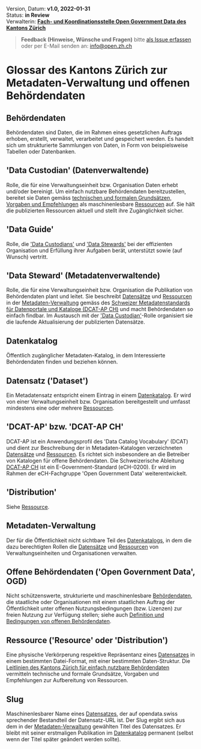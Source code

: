 
Version, Datum: **v1.0, 2022-01-31** <br>
Status: **in Review** <br>
Verwalterin: **[Fach- und Koordinationsstelle Open Government Data des Kantons Zürich](https://www.zh.ch/de/direktion-der-justiz-und-des-innern/statistisches-amt/open-government-data.html#1128196644)**

> **Feedback (Hinweise, Wünsche und Fragen)** bitte [als Issue erfassen](https://github.com/openZH/mdd-ogd-handbook/issues) oder per E-Mail senden an: info@open.zh.ch


# Glossar des Kantons Zürich zur Metadaten-Verwaltung und offenen Behördendaten

## Behördendaten

Behördendaten sind Daten, die im Rahmen eines gesetzlichen Auftrags erhoben, erstellt, verwaltet, verarbeitet und gespeichert werden. Es handelt sich um strukturierte Sammlungen von Daten, in Form von beispielsweise Tabellen oder Datenbanken.

## 'Data Custodian' (Datenverwaltende)
Rolle, die für eine Verwaltungseinheit bzw. Organisation Daten erhebt und/oder bereinigt. Um einfach nutzbare Behördendaten bereitzustellen, bereitet sie Daten gemäss [technischen und formalen Grundsätzen, Vorgaben und Empfehlungen](https://github.com/openZH/mdd-ogd-handbook/blob/main/publikationsleitlinien.md) als maschinenlesbare [Ressourcen](#ressource-resource-oder-distribution) auf. Sie hält die publizierten Ressourcen aktuell und stellt ihre Zugänglichkeit sicher.

## 'Data Guide'
Rolle, die ['Data Custodians'](#data-custodian-datenverwaltende) und ['Data Stewards'](#data-steward-metadatenverwaltende) bei der effizienten Organisation und Erfüllung ihrer Aufgaben berät, unterstützt sowie (auf Wunsch) vertritt.

## 'Data Steward' (Metadatenverwaltende)
Rolle, die für eine Verwaltungseinheit bzw. Organisation die Publikation von Behördendaten plant und leitet. Sie beschreibt [Datensätze](#datensatz) und [Ressourcen](#ressource) in der [Metadaten-Verwaltung](#metadaten-verwaltung) gemäss des [Schweizer Metadatenstandards für Datenportale und Kataloge (DCAT-AP CH)](https://www.zh.ch/de/direktion-der-justiz-und-des-innern/statistisches-amt/open-government-data/fachausschuss-open-government-data.html#780472813) und macht Behördendaten so einfach findbar. Im Austausch mit der ['Data Custodian'](#data-custodian-datenverwaltende)-Rolle organisiert sie die laufende Aktualisierung der publizierten Datensätze.

## Datenkatalog
Öffentlich zugänglicher Metadaten-Katalog, in dem Interessierte Behördendaten finden und beziehen können.

## Datensatz ('Dataset')
Ein Metadatensatz entspricht einem Eintrag in einem [Datenkatalog](#datenkatalog). Er wird von einer Verwaltungseinheit bzw. Organisation bereitgestellt und umfasst mindestens eine oder mehrere [Ressourcen](#ressource).

## 'DCAT-AP' bzw. 'DCAT-AP CH'
DCAT-AP ist ein Anwendungsprofil des 'Data Catalog Vocabulary' (DCAT) und dient zur Beschreibung der in Metadaten-Katalogen verzeichneten [Datensätze](#datensatz) und [Ressourcen](#ressource). Es richtet sich insbesondere an die Betreiber von Katalogen für offene Behördendaten. Die Schweizerische Ableitung [DCAT-AP CH](https://dcat-ap.ch/) ist ein E-Government-Standard (eCH-0200). Er wird im Rahmen der eCH-Fachgruppe 'Open Government Data' weiterentwickelt.

## 'Distribution'

Siehe [Ressource](#ressource-resource-oder-distribution).

## Metadaten-Verwaltung
Der für die Öffentlichkeit nicht sichtbare Teil des [Datenkatalogs](#datenkatalog), in dem die dazu berechtigten Rollen die [Datensätze](#datensatz) und [Ressourcen](#ressource) von Verwaltungseinheiten und Organisationen verwalten.

## Offene Behördendaten ('Open Government Data', OGD)
Nicht schützenswerte, strukturierte und maschinenlesbare [Behördendaten](#behördendaten), die staatliche oder Organisationen mit einem staatlichen Auftrag der Öffentlichkeit unter offenen Nutzungsbedingungen (bzw. Lizenzen) zur freien Nutzung zur Verfügung stellen; siehe auch [Definition und Bedingungen von offenen Behördendaten](https://github.com/openZH/mdd-ogd-handbook/blob/main/metadatenverwaltung.md#2-definition-und-bedingungen-von-offenen-beh%C3%B6rdendaten).

## Ressource ('Resource' oder 'Distribution')
Eine physische Verkörperung respektive Repräsentanz eines [Datensatzes](#datensatz) in einem bestimmten Datei-Format, mit einer bestimmten Daten-Struktur. Die [Leitlinien des Kantons Zürich für einfach nutzbare Behördendaten](https://github.com/openZH/mdd-ogd-handbook/blob/main/publikationsleitlinien.md) vermitteln technische und formale Grundsätze, Vorgaben und Empfehlungen zur Aufbereitung von Ressourcen. 

## Slug
Maschinenlesbarer Name eines [Datensatzes](#datensatz), der auf opendata.swiss sprechender Bestandteil der Datensatz-URL ist. Der Slug ergibt sich aus dem in der [Metadaten-Verwaltung](#metadaten-verwaltung) gewählten Titel des Datensatzes. Er bleibt mit seiner erstmaligen Publikation im [Datenkatalog](#datenkatalog) permanent (selbst wenn der Titel später geändert werden sollte). 
